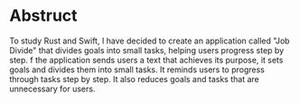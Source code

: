 # Abstruct
To study Rust and Swift, I have decided to create an application called "Job Divide" that divides goals into small tasks, helping users progress step by step. f the application sends users a text that achieves its purpose, it sets goals and divides them into small tasks. It reminds users to progress through tasks step by step. It also reduces goals and tasks that are unnecessary for users.
